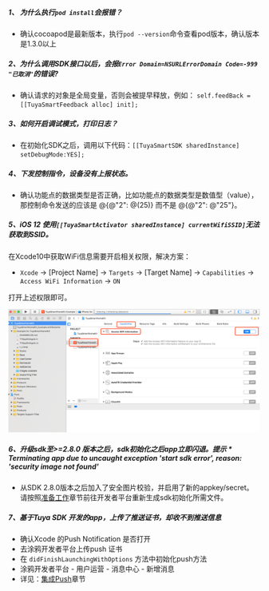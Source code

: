 ##### 1、 为什么执行`pod install`会报错？  

- 确认cocoapod是最新版本，执行`pod --version`命令查看pod版本，确认版本是1.3.0以上

##### 2、为什么调用SDK接口以后，会报`Error Domain=NSURLErrorDomain Code=-999 "已取消"`的错误? 

- 确认请求的对象是全局变量，否则会被提早释放，例如： `self.feedBack = [[TuyaSmartFeedback alloc] init];`

##### 3、如何开启调试模式，打印日志？

- 在初始化SDK之后，调用以下代码：`[[TuyaSmartSDK sharedInstance] setDebugMode:YES];`

##### 4、下发控制指令，设备没有上报状态。  

- 确认功能点的数据类型是否正确，比如功能点的数据类型是数值型（value），那控制命令发送的应该是 @{@"2": @(25)} 而不是 @{@"2": @"25"}。

##### 5、iOS 12 使用`[[TuyaSmartActivator sharedInstance] currentWifiSSID]`无法获取到SSID。

在Xcode10中获取WiFi信息需要开启相关权限，解决方案：

- `Xcode` -> [Project Name] -> `Targets` -> [Target Name] -> `Capabilities` -> `Access WiFi Information` -> `ON`

打开上述权限即可。

![](./images/ios-sdk-wifi-access.png)

##### 6、升级sdk至>=2.8.0 版本之后，sdk初始化之后app立即闪退。提示 ***\** Terminating app due to uncaught exception 'start sdk error', reason: 'security image not found'**

- 从SDK 2.8.0版本之后加入了安全图片校验，并启用了新的appkey/secret。请按照[准备工作](./Preparation.md)章节前往开发者平台重新生成sdk初始化所需文件。

##### 7、基于Tuya SDK 开发的app，上传了推送证书，却收不到推送信息

- 确认Xcode 的Push Notification 是否打开
- 去涂鸦开发者平台上传push 证书
- 在 `didFinishLaunchingWithOptions` 方法中初始化push方法
- 涂鸦开发者平台 - 用户运营 - 消息中心 - 新增消息
- 详见：[集成Push](./Push.md)章节